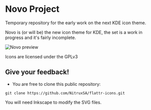 Novo Project
==============

Temporary repository for the early work on the next KDE icon theme.

Novo is (or will be) the new icon theme for KDE, the set is a work in progress and it's fairly incomplete. 

![Novo preview](http://i.imgur.com/LQFd4wQ.png "Novo is the next icon theme for KDE")

Icons are licensed under the GPLv3

Give your feedback!
-------------

* You are free to clone this public repository:

`git clone https://github.com/NitruxSA/flattr-icons.git`

You will need Inkscape to modify the SVG files.

